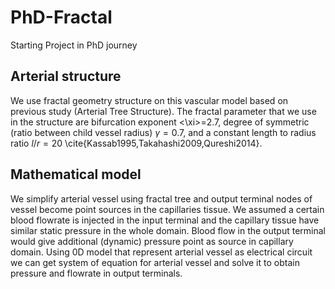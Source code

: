 # PhD-Fractal
Starting Project in PhD journey
## Arterial structure
We use fractal geometry structure on this vascular model based on previous study (Arterial Tree Structure). The fractal parameter that we use in the structure are bifurcation exponent <\xi>=2.7, degree of symmetric (ratio between child vessel radius) $\gamma=0.7$, and a constant length to radius ratio $l/r=20$ \cite{Kassab1995,Takahashi2009,Qureshi2014}.

## Mathematical model
We simplify arterial vessel using fractal tree and output terminal nodes of vessel become point sources in the capillaries tissue. We assumed a certain blood flowrate is injected in the input terminal and the capillary tissue have similar static pressure in the whole domain. Blood flow in the output terminal would give additional (dynamic) pressure point as source in capillary domain. Using 0D model that represent arterial vessel as electrical circuit we can get system of equation for arterial vessel and solve it to obtain pressure and flowrate in output terminals.
